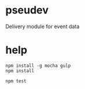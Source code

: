 # pseudev
Delivery module for event data

# help

    npm install -g mocha gulp
    npm install

    npm test
